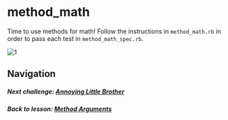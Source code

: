 # method_math
Time to use methods for math! Follow the instructions in `method_math.rb` in order to pass each test in `method_math_spec.rb`.  

![1](http://i.imgur.com/BTqW5QO.gif)  

## Navigation   
##### Next challenge: [Annoying Little Brother](https://github.com/Coderdotnew/intro_web_apps_acp/tree/master/02_class/03_method_arguments/code/02_annoying_little_brother)  
##### Back to lesson: [Method Arguments](https://github.com/Coderdotnew/intro_web_apps_acp/tree/master/02_class/03_method_arguments)  
